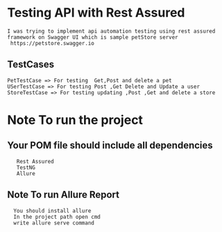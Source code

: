 # Testing API with Rest Assured 
    
    I was trying to implement api automation testing using rest assured framework on Swagger UI which is sample petStore server 
     https://petstore.swagger.io
## TestCases
    PetTestCase => For testing  Get,Post and delete a pet 
    USerTestCase => For testing Post ,Get Delete and Update a user
    StoreTestCase => For testing updating ,Post ,Get and delete a store
# Note To run the project
## Your POM file should include all dependencies
       Rest Assured
       TestNG
       Allure
## Note To run Allure Report
      You should install allure
      In the project path open cmd
      write allure serve command
   
